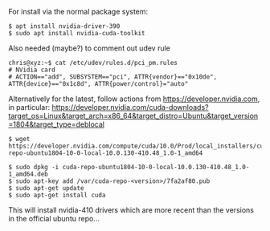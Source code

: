 For install via the normal package system:

```
$ apt install nvidia-driver-390
$ sudo apt install nvidia-cuda-toolkit
```

Also needed (maybe?) to comment out udev rule

```
chris@xyz:~$ cat /etc/udev/rules.d/pci_pm.rules 
# NVidia card
# ACTION=="add", SUBSYSTEM=="pci", ATTR{vendor}=="0x10de", ATTR{device}=="0x1c8d", ATTR{power/control}="auto"
```

Alternatively for the latest, follow actions from https://developer.nvidia.com, in particular:
https://developer.nvidia.com/cuda-downloads?target_os=Linux&target_arch=x86_64&target_distro=Ubuntu&target_version=1804&target_type=deblocal

```
$ wget https://developer.nvidia.com/compute/cuda/10.0/Prod/local_installers/cuda-repo-ubuntu1804-10-0-local-10.0.130-410.48_1.0-1_amd64

$ sudo dpkg -i cuda-repo-ubuntu1804-10-0-local-10.0.130-410.48_1.0-1_amd64.deb
$ sudo apt-key add /var/cuda-repo-<version>/7fa2af80.pub
$ sudo apt-get update
$ sudo apt-get install cuda
```

This will install nvidia-410 drivers which are more recent than the versions in
the official ubuntu repo...
